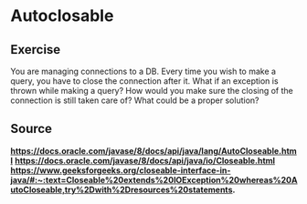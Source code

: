 # Autoclosable

## Exercise

You are managing connections to a DB. Every time you wish to make a query, you have to close the connection after it.
What if an exception is thrown while making a query? How would you make sure the closing of the connection is still taken care of? What could be a proper solution?

## Source

**https://docs.oracle.com/javase/8/docs/api/java/lang/AutoCloseable.html**
**https://docs.oracle.com/javase/8/docs/api/java/io/Closeable.html**
**https://www.geeksforgeeks.org/closeable-interface-in-java/#:~:text=Closeable%20extends%20IOException%20whereas%20AutoCloseable,try%2Dwith%2Dresources%20statements.**
